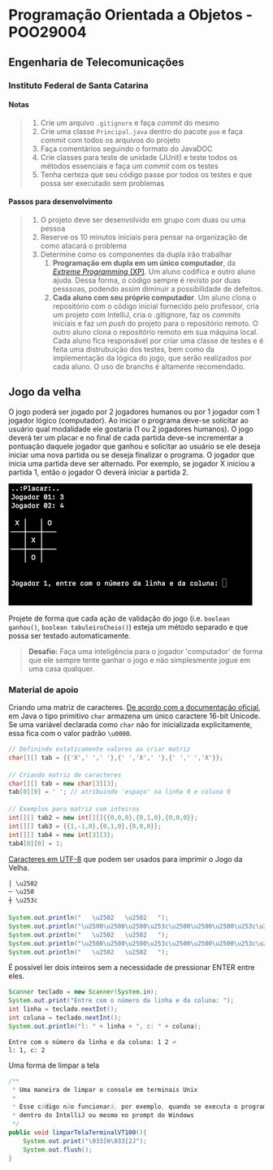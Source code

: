 # Programação Orientada a Objetos - POO29004

## Engenharia de Telecomunicações

### Instituto Federal de Santa Catarina



#### Notas

> 1. Crie um arquivo `.gitignore` e faça *commit* do mesmo
> 1. Crie uma classe `Principal.java` dentro do pacote `poo` e faça *commit* com todos os arquivos do projeto
> 1. Faça comentários seguindo o formato do JavaDOC
> 1. Crie classes para teste de unidade (JUnit) e teste todos os métodos essenciais e faça um *commit* com os testes 
> 1. Tenha certeza que seu código passe por todos os testes e que possa ser executado sem problemas

#### Passos para desenvolvimento

> 1. O projeto deve ser desenvolvido em grupo com duas ou uma pessoa
> 2. Reserve os 10 minutos iniciais para pensar na organização de como atacará o problema
> 3. Determine como os componentes da dupla irão trabalhar
>    1. **Programação em dupla em um único computador**, da [*Extreme Programming* (XP)](https://pt.wikipedia.org/wiki/Programa%C3%A7%C3%A3o_extrema).  Um aluno codifica e outro aluno ajuda. Dessa forma, o código sempre é revisto por duas pesssoas, podendo assim diminuir a possibilidade de defeitos.
>    2. **Cada aluno com seu próprio computador**. Um aluno clona o repositório com o código inicial fornecido pelo professor, cria um projeto com IntelliJ, cria o .gitignore, faz os *commits* iniciais e faz um *push* do projeto para o repositório remoto. O outro aluno clona o repositório remoto em sua máquina local. Cada aluno fica responsável por criar uma classe de testes e é feita uma distrubuição dos testes, bem como da  implementação da lógica do jogo, que serão realizados por cada aluno. O uso de branchs é altamente recomendado.

## Jogo da velha



O jogo poderá ser jogado por 2 jogadores humanos ou por 1 jogador com 1 jogador lógico (computador). Ao iniciar o programa deve-se solicitar ao usuário qual modalidade ele gostaria (1 ou 2 jogadores humanos). O jogo deverá ter um placar e no final de cada partida deve-se incrementar a pontuação daquele jogador que ganhou e solicitar ao usuário se ele deseja iniciar uma nova partida ou se deseja finalizar o programa. O jogador que inicia uma partida deve ser alternado. Por exemplo, se jogador X iniciou a partida 1, então o jogador O deverá iniciar a partida 2.

![jogo da velha](jogo-da-velha.gif)



Projete de forma que cada ação de validação do jogo (i.e. `boolean ganhou()`, `boolean tabuleiroCheio()`) esteja um método separado e que possa ser testado automaticamente.



> **Desafio:** Faça uma inteligência para o jogador 'computador' de forma que ele sempre tente ganhar o jogo e não simplesmente jogue em uma casa qualquer.



### Material de apoio

Criando uma matriz de caracteres. [De acordo com a documentação oficial](https://docs.oracle.com/javase/tutorial/java/nutsandbolts/datatypes.html), em Java o tipo primitivo `char` armazena um único caractere 16-bit Unicode.  Se uma variável declarada como `char` não for inicializada explicitamente, essa fica com o valor padrão `\u0000`.

```java
// Definindo estaticamente valores ao criar matriz
char[][] tab = {{'X',' ',' '},{' ','X',' '},{' ',' ','X'}};

// Criando matriz de caracteres 
char[][] tab = new char[3][3];
tab[0][0] = ' '; // atribuindo 'espaço' na linha 0 e coluna 0

// Exemplos para matriz com inteiros
int[][] tab2 = new int[][]{{0,0,0},{0,1,0},{0,0,0}};
int[][] tab3 = {{1,-1,0},{0,1,0},{0,0,0}};
int[][] tab4 = new int[3][3];
tab4[0][0] = 1;
```



[Caracteres em UTF-8](https://www.utf8-chartable.de/unicode-utf8-table.pl?start=9472&unicodeinhtml=dec) que podem ser usados para imprimir o Jogo da Velha.

```java
│ \u2502 
─ \u250 
┼ \u253c

System.out.println("   \u2502   \u2502   ");
System.out.println("\u2500\u2500\u2500\u253c\u2500\u2500\u2500\u253c\u2500\u2500\u2500");
System.out.println("   \u2502   \u2502   ");
System.out.println("\u2500\u2500\u2500\u253c\u2500\u2500\u2500\u253c\u2500\u2500\u2500");
System.out.println("   \u2502   \u2502   ");

```



É possível ler dois inteiros sem a necessidade de pressionar ENTER entre eles.

```java
Scanner teclado = new Scanner(System.in);
System.out.print("Entre com o número da linha e da coluna: ");
int linha = teclado.nextInt();
int coluna = teclado.nextInt();
System.out.println("l: " + linha + ", c: " + coluna);
```

```shell
Entre com o número da linha e da coluna: 1 2 ⏎
l: 1, c: 2
```



Uma forma de limpar a tela

```java
/**
 * Uma maneira de limpar o console em terminais Unix
 *
 * Esse código não funcionará, por exemplo, quando se executa o programa
 * dentro do IntelliJ ou mesmo no prompt do Windows
 */
public void limparTelaTerminalVT100(){
	System.out.print("\033[H\033[2J");
	System.out.flush();
}
```

